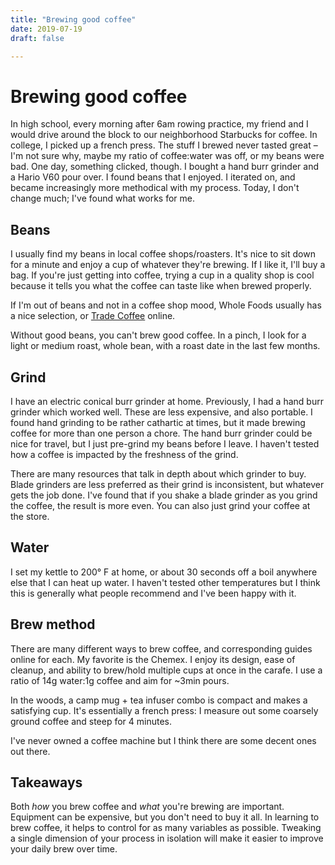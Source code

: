 ```yaml
---
title: "Brewing good coffee"
date: 2019-07-19
draft: false

---
```


# Brewing good coffee

In high school, every morning after 6am rowing practice, my friend and I would
drive around the block to our neighborhood Starbucks for coffee. In college, I
picked up a french press. The stuff I brewed never tasted great – I'm not sure
why, maybe my ratio of coffee:water was off, or my beans were bad.  One day,
something clicked, though. I bought a hand burr grinder and a Hario V60 pour
over. I found beans that I enjoyed. I iterated on, and became increasingly more
methodical with my process. Today, I don't change much; I've found what works
for me.

## Beans

I usually find my beans in local coffee shops/roasters. It's nice to sit down
for a minute and enjoy a cup of whatever they're brewing. If I like it, I'll
buy a bag. If you're just getting into coffee, trying a cup in a quality shop is
cool because it tells you what the coffee can taste like when brewed properly.

If I'm out of beans and not in a coffee shop mood, Whole Foods usually has a
nice selection, or [Trade Coffee][] online.

Without good beans, you can't brew good coffee. In a pinch, I look for a light
or medium roast, whole bean, with a roast date in the last few months.

## Grind

I have an electric conical burr grinder at home. Previously, I had a hand burr
grinder which worked well. These are less expensive, and also portable. I found
hand grinding to be rather cathartic at times, but it made brewing coffee for
more than one person a chore. The hand burr grinder could be nice for travel,
but I just pre-grind my beans before I leave. I haven't tested how a coffee is
impacted by the freshness of the grind.

There are many resources that talk in depth about which grinder to buy. Blade
grinders are less preferred as their grind is inconsistent, but whatever gets
the job done. I've found that if you shake a blade grinder as you grind the
coffee, the result is more even. You can also just grind your coffee at the
store.

## Water

I set my kettle to 200° F at home, or about 30 seconds off a boil anywhere else
that I can heat up water. I haven't tested other temperatures but I think this
is generally what people recommend and I've been happy with it.

## Brew method

There are many different ways to brew coffee, and corresponding guides online
for each. My favorite is the Chemex. I enjoy its design, ease of cleanup, and
ability to brew/hold multiple cups at once in the carafe. I use a ratio of 14g
water:1g coffee and aim for ~3min pours.

In the woods, a camp mug + tea infuser combo is compact and makes a satisfying
cup. It's essentially a french press: I measure out some coarsely ground coffee
and steep for 4 minutes.

I've never owned a coffee machine but I think there are some decent ones out
there.

## Takeaways

Both _how_ you brew coffee and _what_ you're brewing are important.
Equipment can be expensive, but you don't need to buy it all.
In learning to brew coffee, it helps to control for as many variables as
possible. Tweaking a single dimension of your process in isolation will make it
easier to improve your daily brew over time.

[Trade Coffee]: https://www.drinktrade.com
